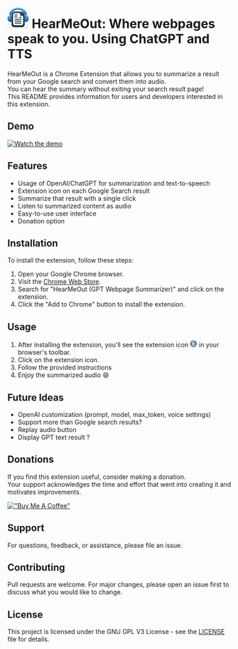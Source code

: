 # ![Extension Icon](icons/hearmeout-48.png) HearMeOut: Where webpages speak to you. Using ChatGPT and TTS

HearMeOut is a Chrome Extension that allows you to summarize a result from your Google search and convert them into audio.  
You can hear the summary without exiting your search result page!  
This README provides information for users and developers interested in this extension.

## Demo

[![Watch the demo](https://img.youtube.com/vi/YjRO155yejY/0.jpg)](https://www.youtube.com/watch?v=YjRO155yejY)

## Features

- Usage of OpenAI/ChatGPT for summarization and text-to-speech
- Extension icon on each Google Search result
- Summarize that result with a single click
- Listen to summarized content as audio
- Easy-to-use user interface
- Donation option

## Installation

To install the extension, follow these steps:

1. Open your Google Chrome browser.
2. Visit the [Chrome Web Store](https://chromewebstore.google.com/).
3. Search for "HearMeOut (GPT Webpage Summarizer)" and click on the extension.
4. Click the "Add to Chrome" button to install the extension.

## Usage

1. After installing the extension, you'll see the extension icon ![Extension Icon](icons/hearmeout-16.png) in your browser's toolbar.
2. Click on the extension icon.
3. Follow the provided instructions
4. Enjoy the summarized audio 😄

## Future Ideas

- OpenAI customization (prompt, model, max_token, voice settings)
- Support more than Google search results?
- Replay audio button
- Display GPT text result ?

## Donations

If you find this extension useful, consider making a donation.  
Your support acknowledges the time and effort that went into creating it and motivates improvements.

[!["Buy Me A Coffee"](https://www.buymeacoffee.com/assets/img/custom_images/yellow_img.png)](https://www.buymeacoffee.com/bugartisan?utm_source=google&utm_medium=cpc&utm_campaign=hearmeout)

## Support

For questions, feedback, or assistance, please file an issue.

## Contributing

Pull requests are welcome. For major changes, please open an issue first
to discuss what you would like to change.

## License

This project is licensed under the GNU GPL V3 License - see the [LICENSE](LICENSE) file for details.
